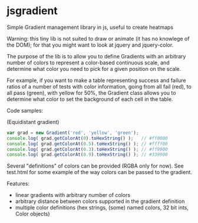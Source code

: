 jsgradient
==========

Simple Gradient management library in js, useful to create heatmaps

Warning: this tiny lib is not suited to draw or animate (it has no knowlege of the DOM); for that you might want to look at jquery and jquery-color. 

The purpose of the lib is to allow you to define Gradients with an arbitrary number of colors to represent a color-based continuous scale, and determine what color you need to pick for a given position on the scale.

For example, if you want to make a table representing success and failure ratios of a number of tests with color information, going from all fail (red), to all pass (green), with yellow for 50%, the Gradient class allows you to determine what color to set the background of each cell in the table.

Code samples:

(Equidistant gradient)
```javascript
var grad = new Gradient('red', 'yellow', 'green');
console.log( grad.getColorAt(0).toHexString() );   // #ff0000 
console.log( grad.getColorAt(0.5).toHexString() ); // #ffff00 
console.log( grad.getColorAt(0.3).toHexString() ); // #ff9900
console.log( grad.getColorAt(0.9).toHexString() ); // #339900
```

Several "definitions" of colors can be provided (RGBA only for now). See test.html for some example of the way colors can be passed to the gradient.

Features:
* linear gradients with arbitrary number of colors
* arbitrary distance between colors supported in the gradient definition
* multiple color definitions (hex strings, (some) named colors, 32 bit ints, Color objects)
